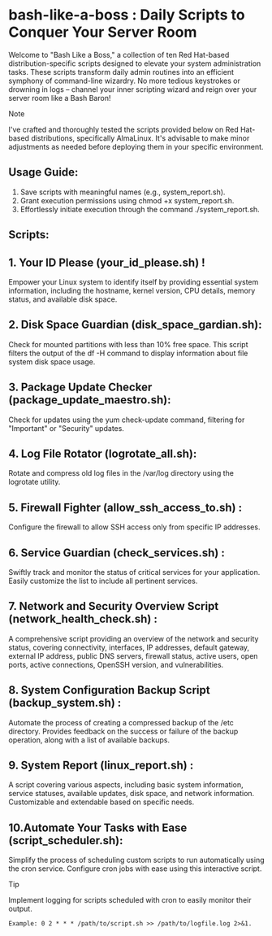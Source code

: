 # bash-like-a-boss : Daily Scripts to Conquer Your Server Room

Welcome to "Bash Like a Boss," a collection of ten Red Hat-based distribution-specific scripts designed to elevate your system administration tasks. These scripts transform daily admin routines into an efficient symphony of command-line wizardry. No more tedious keystrokes or drowning in logs – channel your inner scripting wizard and reign over your server room like a Bash Baron!

> [!NOTE]
> I've crafted and thoroughly tested the scripts provided below on Red Hat-based distributions, specifically AlmaLinux. It's advisable to make minor adjustments as needed before deploying them in your specific environment.

## Usage Guide:

1. Save scripts with meaningful names (e.g., system_report.sh).
2. Grant execution permissions using chmod +x system_report.sh.
3. Effortlessly initiate execution through the command ./system_report.sh.
   
## Scripts:

## 1. Your ID Please (your_id_please.sh) !
Empower your Linux system to identify itself by providing essential system information, including the hostname, kernel version, CPU details, memory status, and available disk space.

## 2. Disk Space Guardian (disk_space_gardian.sh):
Check for mounted partitions with less than 10% free space. This script filters the output of the df -H command to display information about file system disk space usage.

##  3. Package Update Checker (package_update_maestro.sh):
Check for updates using the yum check-update command, filtering for "Important" or "Security" updates.

## 4. Log File Rotator (logrotate_all.sh):
Rotate and compress old log files in the /var/log directory using the logrotate utility.

## 5. Firewall Fighter (allow_ssh_access_to.sh) :
Configure the firewall to allow SSH access only from specific IP addresses.

## 6. Service Guardian (check_services.sh) :
Swiftly track and monitor the status of critical services for your application. Easily customize the list to include all pertinent services.

## 7. Network and Security Overview Script (network_health_check.sh) :
A comprehensive script providing an overview of the network and security status, covering connectivity, interfaces, IP addresses, default gateway, external IP address, public DNS servers, firewall status, active users, open ports, active connections, OpenSSH version, and vulnerabilities.

## 8. System Configuration Backup Script (backup_system.sh) :
Automate the process of creating a compressed backup of the /etc directory. Provides feedback on the success or failure of the backup operation, along with a list of available backups.

## 9. System Report (linux_report.sh) :
A script covering various aspects, including basic system information, service statuses, available updates, disk space, and network information. Customizable and extendable based on specific needs.

## 10.Automate Your Tasks with Ease (script_scheduler.sh):
Simplify the process of scheduling custom scripts to run automatically using the cron service. Configure cron jobs with ease using this interactive script.

>[!TIP] 
> Implement logging for scripts scheduled with cron to easily monitor their output.
>```
> Example: 0 2 * * * /path/to/script.sh >> /path/to/logfile.log 2>&1.
>```

